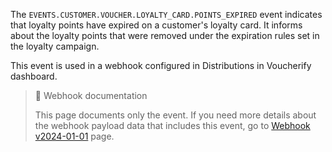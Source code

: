 The `EVENTS.CUSTOMER.VOUCHER.LOYALTY_CARD.POINTS_EXPIRED` event indicates that loyalty points have expired on a customer's loyalty card. It informs about the loyalty points that were removed under the expiration rules set in the loyalty campaign.

This event is used in a webhook configured in Distributions in Voucherify dashboard.

> 📘 Webhook documentation
>
> This page documents only the event. If you need more details about the webhook payload data that includes this event, go to [Webhook v2024-01-01](ref:introduction-to-webhooks "Introduction to webhooks v2024-01-01") page.